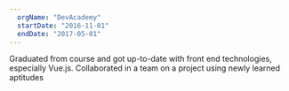 ```yaml
---
  orgName: "DevAcademy"
  startDate: "2016-11-01"
  endDate: "2017-05-01"
---
```


Graduated from course and got up-to-date with front end technologies, especially Vue.js.
Collaborated in a team on a project using newly learned aptitudes

